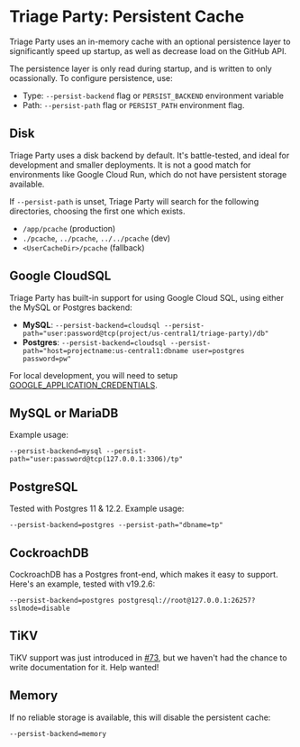 # Triage Party: Persistent Cache

Triage Party uses an in-memory cache with an optional persistence layer to
significantly speed up startup, as well as decrease load on the GitHub API.

The persistence layer is only read during startup, and is written to
only ocassionally. To configure persistence, use:

* Type: `--persist-backend` flag or `PERSIST_BACKEND` environment variable
* Path: `--persist-path` flag or `PERSIST_PATH` environment flag.

## Disk

Triage Party uses a disk backend by default. It's battle-tested, and ideal for development and smaller deployments. It is not a good match for environments like Google Cloud Run, which do not have persistent storage available.

If `--persist-path` is unset, Triage Party will search for the following directories, choosing the first one which exists.

* `/app/pcache` (production)
* `./pcache`, `../pcache`, `../../pcache` (dev)
* `<UserCacheDir>/pcache` (fallback)

## Google CloudSQL

Triage Party has built-in support for using Google Cloud SQL, using either the MySQL or Postgres backend:

* **MySQL**: `--persist-backend=cloudsql --persist-path="user:password@tcp(project/us-central1/triage-party)/db"`
* **Postgres**: `--persist-backend=cloudsql --persist-path="host=projectname:us-central1:dbname user=postgres password=pw"`

For local development, you will need to setup [GOOGLE_APPLICATION_CREDENTIALS](https://cloud.google.com/docs/authentication/getting-started).

## MySQL or MariaDB

Example usage:

 `--persist-backend=mysql --persist-path="user:password@tcp(127.0.0.1:3306)/tp"`

## PostgreSQL

Tested with Postgres 11 & 12.2. Example usage:

`--persist-backend=postgres --persist-path="dbname=tp"`

## CockroachDB

CockroachDB has a Postgres front-end, which makes it easy to support. Here's an example, tested with v19.2.6:

 `--persist-backend=postgres postgresql://root@127.0.0.1:26257?sslmode=disable`

## TiKV

TiKV support was just introduced in [#73](https://github.com/google/triage-party/pull/73), but we haven't had
the chance to write documentation for it. Help wanted!

## Memory

If no reliable storage is available, this will disable the persistent cache:

`--persist-backend=memory`
